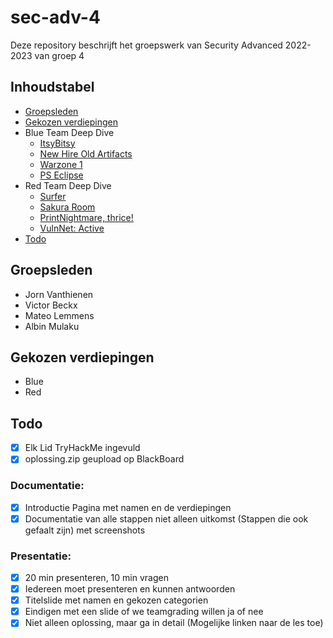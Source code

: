 # sec-adv-4

Deze repository beschrijft het groepswerk van Security Advanced 2022-2023 van groep 4


## Inhoudstabel

-   [Groepsleden](#groepsleden)
-   [Gekozen verdiepingen](#gekozen-verdiepingen)
-   Blue Team Deep Dive
    -   [ItsyBitsy](blue/itsybitsy.md)
    -   [New Hire Old Artifacts](blue/new-hire-old-artifacts.md)
    -   [Warzone 1](blue/warzone-1.md)
    -   [PS Eclipse](blue/ps-eclipse.md)
-   Red Team Deep Dive
    -   [Surfer](red/surfer.md)
    -   [Sakura Room](red/sakura-room.md)
    -   [PrintNightmare, thrice!](red/printnightmare-thrice.md)
    -   [VulnNet: Active](red/vulnnet-active.md)
-   [Todo](#todo)


## Groepsleden

-   Jorn Vanthienen
-   Victor Beckx
-   Mateo Lemmens
-   Albin Mulaku


## Gekozen verdiepingen

-   Blue
-   Red


## Todo

-   [x] Elk Lid TryHackMe ingevuld
-   [x] oplossing.zip geupload op BlackBoard

### Documentatie:

-   [x] Introductie Pagina met namen en de verdiepingen
-   [x] Documentatie van alle stappen niet alleen uitkomst
  (Stappen die ook gefaalt zijn) met screenshots

### Presentatie:

-   [x] 20 min presenteren, 10 min vragen 
-   [x] Iedereen moet presenteren en kunnen antwoorden
-   [x] Titelslide met namen en gekozen categorien 
-   [x] Eindigen met een slide of we teamgrading willen ja of nee
-   [x] Niet alleen oplossing, maar ga in detail
  (Mogelijke linken naar de les toe)